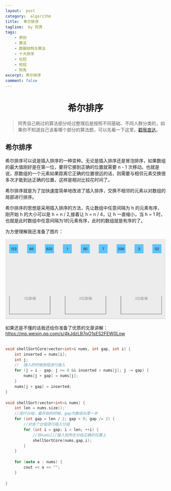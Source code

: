 ```yaml
---
layout:  post
category:  algorithm
title:  希尔排序
tagline:  by 阿秀
tags:
    - 原创
    - 算法
    - 数据结构与算法
    - 十大排序
    - 社招
    - 校招
    - 阿秀
excerpt: 希尔排序
comment: false
---
```


<h1 align="center">希尔排序</h1>

<p id="算法基础"></p>

> 阿秀自己刷过的算法部分经过整理后是按照不同基础、不同人群分类的，如果你不知道自己该看哪个部分的算法题，可以先看一下这里，[戳我直达](/notes/03-hunting_job/03-algorithm/01-basic-algorithm/01-introduce.md)。


## 希尔排序

希尔排序可以说是插入排序的一种变种。无论是插入排序还是冒泡排序，如果数组的最大值刚好是在第一位，要将它挪到正确的位置就需要 n - 1 次移动。也就是说，原数组的一个元素如果距离它正确的位置很远的话，则需要与相邻元素交换很多次才能到达正确的位置，这样是相对比较花时间了。

希尔排序就是为了加快速度简单地改进了插入排序，交换不相邻的元素以对数组的局部进行排序。

希尔排序的思想是采用插入排序的方法，先让数组中任意间隔为 h 的元素有序，刚开始 h 的大小可以是 h = n / 2,接着让 h = n / 4，让 h 一直缩小，当 h = 1 时，也就是此时数组中任意间隔为1的元素有序，此时的数组就是有序的了。

为方便理解我还准备了图片：

![](02-05-十大排序.assets/202205072324235-20250322192312245.gif)



如果还是不懂的话我还给你准备了优质的文章讲解：https://mp.weixin.qq.com/s/4kJdzLB7qO1sES2FEW0Low



~~~cpp

void shellSortCore(vector<int>& nums, int gap, int i) {
	int inserted = nums[i];
	int j;
    //  插入的时候按组进行插入
	for (j = i - gap; j >= 0 && inserted < nums[j]; j -= gap) {
		nums[j + gap] = nums[j];
	}
	nums[j + gap] = inserted;
}

void shellSort(vector<int>& nums) {
	int len = nums.size();
    //进行分组，最开始的时候，gap为数组长度一半
	for (int gap = len / 2; gap > 0; gap /= 2) {
        //对各个分组进行插入分组
		for (int i = gap; i < len; ++i) {
            //将nums[i]插入到所在分组正确的位置上
			shellSortCore(nums,gap,i);
		}
	}

	for (auto a : nums) {
		cout << a << "";
	}

}
~~~

<p id="归并排序"></p>
